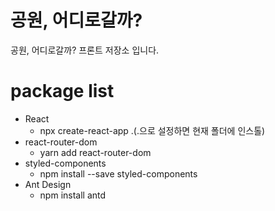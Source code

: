 # 공원, 어디로갈까?

공원, 어디로갈까? 프론트 저장소 입니다.

# package list

- React
  - npx create-react-app .(.으로 설정하면 현재 폴더에 인스톨)
- react-router-dom
  - yarn add react-router-dom
- styled-components
  - npm install --save styled-components
- Ant Design
  - npm install antd
